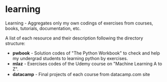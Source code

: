 # learning
Learning - Aggregates only my own codings of exercises from courses, books, tutorials, documentation, etc.

A list of each resource and their description following the directory structure:

* __pwbook__ - Solution codes of "The Python Workbook" to check and help my undergrad students to learning python by exercises.
* __mlaz__ - Exercises codes of the Udemy course on "Machine Learning A to Z".
* __datacamp__ - Final projects of each course from datacamp.com site
